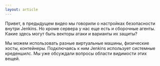 ```yaml
---
layout: article
---
```

Привет, в предыдущем видео мы говорили о настройках безопасности внутри Jenkins. Но кроме сервера у нас еще есть и сборочные агенты. Какие здесь могут быть векторы атаки и варианты их защиты?

Мы можем использовать разные виртуальные машины, физические хосты, контейнеры. Подключаясь к ним Jenkins использует системные креденшилс. Мы уже обсуждали вопросы области видимости этих вещей.
